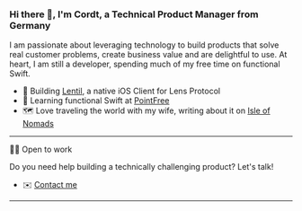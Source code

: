 ### Hi there 👋, I'm Cordt, a Technical Product Manager from Germany

I am passionate about leveraging technology to build products that solve real customer problems, create business value and are delightful to use.
At heart, I am still a developer, spending much of my free time on functional Swift.

- 🚧 Building [Lentil](https://github.com/Cordt/Lentil), a native iOS Client for Lens Protocol
- 🌱 Learning functional Swift at [PointFree](https://www.pointfree.co)
- 🗺 Love traveling the world with my wife, writing about it on [Isle of Nomads](https://isleofnomads.com)

---

👨‍💻 Open to work

Do you need help building a technically challenging product? Let's talk!
- ✉️ [Contact me](mailto:cordt@zermin.de)

---
